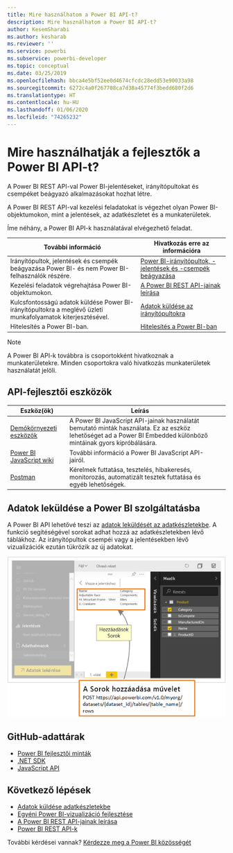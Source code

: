 ```yaml
---
title: Mire használhatom a Power BI API-t?
description: Mire használhatom a Power BI API-t?
author: KesemSharabi
ms.author: kesharab
ms.reviewer: ''
ms.service: powerbi
ms.subservice: powerbi-developer
ms.topic: conceptual
ms.date: 03/25/2019
ms.openlocfilehash: bbca4e5bf52ee0d4674cfcdc28edd53e90033a98
ms.sourcegitcommit: 6272c4a0f267708ca7d38a45774f3bedd680f2d6
ms.translationtype: HT
ms.contentlocale: hu-HU
ms.lasthandoff: 01/06/2020
ms.locfileid: "74265232"
---
```

# <a name="what-can-developers-do-with-the-power-bi-api"></a>Mire használhatják a fejlesztők a Power BI API-t?

A Power BI REST API-val Power BI-jelentéseket, irányítópultokat és csempéket beágyazó alkalmazásokat hozhat létre.

A Power BI REST API-val kezelési feladatokat is végezhet olyan Power BI-objektumokon, mint a jelentések, az adatkészletet és a munkaterületek.

Íme néhány, a Power BI API-k használatával elvégezhető feladat.

| **További információ** | **Hivatkozás erre az információra** |
|----------------------------------------------------------------------------------|------------------------------------------------------------------------------------|
| Irányítópultok, jelentések és csempék beágyazása Power BI- és nem Power BI-felhasználók részére. | [Power BI-irányítópultok, -jelentések és -csempék beágyazása ](embedding-content.md) |
| Kezelési feladatok végrehajtása Power BI-objektumokon. | [A Power BI REST API-jainak leírása](https://docs.microsoft.com/rest/api/power-bi/) |
| Kulcsfontosságú adatok küldése Power BI-irányítópultokra a meglévő üzleti munkafolyamatok kiterjesztésével. | [Adatok küldése az irányítópultokra ](walkthrough-push-data.md) |
| Hitelesítés a Power BI-ban. | [Hitelesítés a Power BI-ban ](get-azuread-access-token.md) |

> [!NOTE]
> A Power BI API-k továbbra is csoportokként hivatkoznak a munkaterületekre. Minden csoportokra való hivatkozás munkaterületek használatát jelöli.

## <a name="api-developer-tools"></a>API-fejlesztői eszközök

| Eszköz(ök) | Leírás |  |  |
|-------------------------|---------------------------------------------------------------------------------------------------------------------------------------------------|---|---|
| [Demókörnyezeti eszközök](https://microsoft.github.io/PowerBI-JavaScript/demo) | A Power BI JavaScript API-jainak használatát bemutató minták használata. Ez az eszköz lehetőséget ad a Power BI Embedded különböző mintáinak gyors kipróbálására. |  |  |
| [Power BI JavaScript wiki](https://github.com/Microsoft/powerbi-javascript/wiki) | További információ a Power BI JavaScript API-jairól. |  |  |
| [Postman](https://www.getpostman.com/) | Kérelmek futtatása, tesztelés, hibakeresés, monitorozás, automatizált tesztek futtatása és egyéb lehetőségek. |

## <a name="push-data-into-power-bi"></a>Adatok leküldése a Power BI szolgáltatásba

A Power BI API lehetővé teszi az [adatok leküldését az adatkészletekbe](walkthrough-push-data.md). A funkció segítéségével sorokat adhat hozzá az adatkészletekben lévő táblákhoz. Az irányítópultok csempéi vagy a jelentésekben lévő vizualizációk ezután tükrözik az új adatokat.

![Adatminta leküldése](media/what-can-you-do/powerbi-push-data.png)

## <a name="github-repositories"></a>GitHub-adattárak

* [Power BI fejlesztői minták](https://github.com/Microsoft/PowerBI-Developer-Samples)
* [.NET SDK](https://github.com/Microsoft/PowerBI-CSharp)
* [JavaScript API](https://github.com/Microsoft/PowerBI-JavaScript)

## <a name="next-steps"></a>Következő lépések

* [Adatok küldése adatkészletekbe](walkthrough-push-data.md)
* [Egyéni Power BI-vizualizáció fejlesztése](visuals/custom-visual-develop-tutorial.md)
* [A Power BI REST API-jainak leírása](rest-api-reference.md)
* [Power BI REST API-k](https://docs.microsoft.com/rest/api/power-bi/)

További kérdései vannak? [Kérdezze meg a Power BI közösségét](https://community.powerbi.com/)
